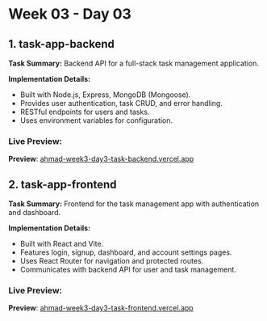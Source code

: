 # Week 03 - Day 03

## 1. task-app-backend
**Task Summary:**
Backend API for a full-stack task management application.

**Implementation Details:**
- Built with Node.js, Express, MongoDB (Mongoose).
- Provides user authentication, task CRUD, and error handling.
- RESTful endpoints for users and tasks.
- Uses environment variables for configuration.

### Live Preview:
**Preview**: [ahmad-week3-day3-task-backend.vercel.app](https://ahmad-week3-day3-task-backend.vercel.app/)

## 2. task-app-frontend
**Task Summary:**
Frontend for the task management app with authentication and dashboard.

**Implementation Details:**
- Built with React and Vite.
- Features login, signup, dashboard, and account settings pages.
- Uses React Router for navigation and protected routes.
- Communicates with backend API for user and task management.

### Live Preview:
**Preview**: [ahmad-week3-day3-task-frontend.vercel.app](https://ahmad-week3-day3-task-frontend.vercel.app/)